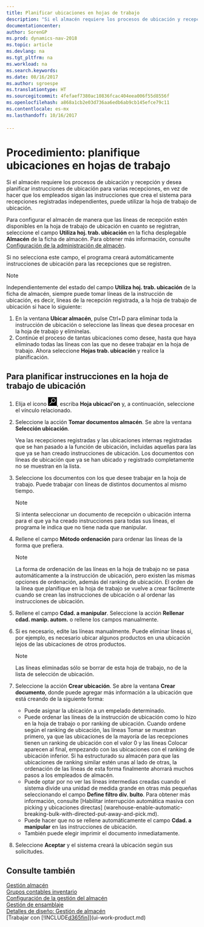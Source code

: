 ```yaml
---
title: Planificar ubicaciones en hojas de trabajo
description: "Si el almacén requiere los procesos de ubicación y recepción y desea planificar instrucciones de ubicación para varias recepciones, en vez de hacer que los empleados sigan las instrucciones que crea el sistema para recepciones registradas independientes, puede utilizar la hoja de trabajo de ubicación."
documentationcenter: 
author: SorenGP
ms.prod: dynamics-nav-2018
ms.topic: article
ms.devlang: na
ms.tgt_pltfrm: na
ms.workload: na
ms.search.keywords: 
ms.date: 08/16/2017
ms.author: sgroespe
ms.translationtype: HT
ms.sourcegitcommit: 4fefaef7380ac10836fcac404eea006f55d8556f
ms.openlocfilehash: a868a1cb2e03d736aa6edb6ab9cb145efce79c11
ms.contentlocale: es-mx
ms.lasthandoff: 10/16/2017

---
```

# <a name="how-to-plan-put-aways-in-worksheets"></a>Procedimiento: planifique ubicaciones en hojas de trabajo
Si el almacén requiere los procesos de ubicación y recepción y desea planificar instrucciones de ubicación para varias recepciones, en vez de hacer que los empleados sigan las instrucciones que crea el sistema para recepciones registradas independientes, puede utilizar la hoja de trabajo de ubicación.  

Para configurar el almacén de manera que las líneas de recepción estén disponibles en la hoja de trabajo de ubicación en cuanto se registran, seleccione el campo **Utiliza hoj. trab. ubicación** en la ficha desplegable **Almacén** de la ficha de almacén. Para obtener más información, consulte [Configuración de la administración de almacén](warehouse-setup-warehouse.md).  

Si no selecciona este campo, el programa creará automáticamente instrucciones de ubicación para las recepciones que se registren.  

> [!NOTE]  
>  Independientemente del estado del campo **Utiliza hoj. trab. ubicación** de la ficha de almacén, siempre puede tomar líneas de la instrucción de ubicación, es decir, líneas de la recepción registrada, a la hoja de trabajo de ubicación si hace lo siguiente:  
>   
>  1.  En la ventana **Ubicar almacén**, pulse Ctrl+D para eliminar toda la instrucción de ubicación o seleccione las líneas que desea procesar en la hoja de trabajo y elimínelas.  
> 2.  Continúe el proceso de tantas ubicaciones como desee, hasta que haya eliminado todas las líneas con las que no desee trabajar en la hoja de trabajo. Ahora seleccione **Hojas trab. ubicación** y realice la planificación.  

## <a name="to-plan-instructions-in-the-put-away-worksheet"></a>Para planificar instrucciones en la hoja de trabajo de ubicación  
1.  Elija el icono ![Buscar página o informe](media/ui-search/search_small.png "icono Buscar página o informe"), escriba **Hoja ubicaci'on** y, a continuación, seleccione el vínculo relacionado.  
2.  Seleccione la acción **Tomar documentos almacén**. Se abre la ventana **Selección ubicación**.  

    Vea las recepciones registradas y las ubicaciones internas registradas que se han pasado a la función de ubicación, incluidas aquellas para las que ya se han creado instrucciones de ubicación. Los documentos con líneas de ubicación que ya se han ubicado y registrado completamente no se muestran en la lista.  

3. Seleccione los documentos con los que desee trabajar en la hoja de trabajo. Puede trabajar con líneas de distintos documentos al mismo tiempo.  

    > [!NOTE]  
    >  Si intenta seleccionar un documento de recepción o ubicación interna para el que ya ha creado instrucciones para todas sus líneas, el programa le indica que no tiene nada que manipular.  

4. Rellene el campo **Método ordenación** para ordenar las líneas de la forma que prefiera.  

    > [!NOTE]  
    >  La forma de ordenación de las líneas en la hoja de trabajo no se pasa automáticamente a la instrucción de ubicación, pero existen las mismas opciones de ordenación, además del ranking de ubicación. El orden de la línea que planifique en la hoja de trabajo se vuelve a crear fácilmente cuando se crean las instrucciones de ubicación o al ordenar las instrucciones de ubicación.  

5.  Rellene el campo **Cdad. a manipular**. Seleccione la acción **Rellenar cdad. manip. autom.** o rellene los campos manualmente.  
6.  Si es necesario, edite las líneas manualmente. Puede eliminar líneas si, por ejemplo, es necesario ubicar algunos productos en una ubicación lejos de las ubicaciones de otros productos.  

    > [!NOTE]  
    >  Las líneas eliminadas sólo se borrar de esta hoja de trabajo, no de la lista de selección de ubicación.  

7.  Seleccione la acción **Crear ubicación**. Se abre la ventana **Crear documento**, donde puede agregar más información a la ubicación que está creando de la siguiente forma:  

    -   Puede asignar la ubicación a un empelado determinado.  
    -   Puede ordenar las líneas de la instrucción de ubicación como lo hizo en la hoja de trabajo o por ranking de ubicación. Cuando ordene según el ranking de ubicación, las líneas Tomar se muestran primero, ya que las ubicaciones de la mayoría de las recepciones tienen un ranking de ubicación con el valor 0 y las líneas Colocar aparecen al final, empezando con las ubicaciones con el ranking de ubicación inferior. Si ha estructurado su almacén para que las ubicaciones de ranking similar estén unas al lado de otras, la ordenación de las líneas de esta forma finalmente ahorrará muchos pasos a los empleados de almacén.  
    -   Puede optar por no ver las líneas intermedias creadas cuando el sistema divide una unidad de medida grande en otras más pequeñas seleccionando el campo **Define filtro div. bulto**. Para obtener más información, consulte [Habilitar interrupción automática masiva con picking y ubicaciones directas] (warehouse-enable-automatic-breaking-bulk-with-directed-put-away-and-pick.md).  
    -   Puede hacer que no se rellene automáticamente el campo **Cdad. a manipular** en las instrucciones de ubicación.  
    -   También puede elegir imprimir el documento inmediatamente.  

8.  Seleccione **Aceptar** y el sistema creará la ubicación según sus solicitudes.  

## <a name="see-also"></a>Consulte también  
[Gestión almacén](warehouse-manage-warehouse.md)  
[Grupos contables inventario](inventory-manage-inventory.md)  
[Configuración de la gestión del almacén](warehouse-setup-warehouse.md)     
[Gestión de ensamblaje](assembly-assemble-items.md)    
[Detalles de diseño: Gestión de almacén](design-details-warehouse-management.md)  
[Trabajar con [!INCLUDE[d365fin](includes/d365fin_md.md)]](ui-work-product.md)

